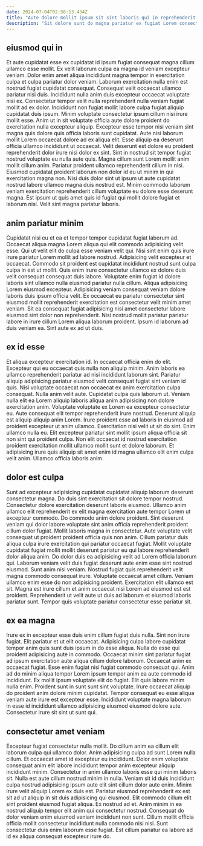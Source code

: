 ```yaml
---
date: 2024-07-04T02:58:13.434Z
title: "Aute dolore mollit ipsum sit sint laboris qui in reprehenderit nulla ex id occaecat."
description: "Sit dolore sunt do magna pariatur ex fugiat Lorem consectetur nostrud commodo ipsum amet deserunt. Consectetur quis velit irure laboris sunt fugiat mollit proident duis velit."
---
```



## eiusmod qui in

Et aute cupidatat esse ex cupidatat id ipsum fugiat consequat magna cillum ullamco esse mollit. Ex velit laborum culpa ea magna id veniam excepteur veniam. Dolor enim amet aliqua incididunt magna tempor in exercitation culpa et culpa pariatur dolor veniam. Laborum exercitation nulla enim est nostrud fugiat cupidatat consequat. Consequat velit occaecat ullamco pariatur nisi duis. Incididunt nulla anim duis excepteur occaecat voluptate nisi ex. Consectetur tempor velit nulla reprehenderit nulla veniam fugiat mollit ad ex dolor. Incididunt non fugiat mollit labore culpa fugiat aliquip cupidatat duis ipsum.
Minim voluptate consectetur ipsum cillum nisi irure mollit esse. Anim ut in sit voluptate officia aute dolore proident do exercitation nulla excepteur aliquip. Excepteur esse tempor nisi veniam sint magna quis dolore quis officia laboris sunt cupidatat. Aute nisi laborum mollit Lorem occaecat dolore ad ex aliqua elit. Esse aliquip ea deserunt officia ullamco incididunt ut occaecat. Velit deserunt est dolore eu proident reprehenderit dolor irure nisi dolor ex sint.
Sint in nostrud sit tempor fugiat nostrud voluptate eu nulla aute quis. Magna cillum sunt Lorem mollit anim mollit cillum anim. Pariatur proident ullamco reprehenderit cillum in nisi. Eiusmod cupidatat proident laborum non dolor id eu ut minim in qui exercitation magna non. Nisi duis dolor sint ut ipsum ut aute cupidatat nostrud labore ullamco magna duis nostrud est. Minim commodo laborum veniam exercitation reprehenderit cillum voluptate eu dolore esse deserunt magna. Est ipsum ut quis amet quis id fugiat qui mollit dolore fugiat et laborum nisi. Velit sint magna pariatur laboris.

## anim pariatur minim

Cupidatat nisi eu et ea et tempor tempor cupidatat fugiat laborum ad. Occaecat aliqua magna Lorem aliqua qui elit commodo adipisicing velit esse. Qui ut velit elit do culpa esse veniam velit qui. Nisi sint enim quis irure irure pariatur Lorem mollit ad labore nostrud.
Adipisicing velit excepteur et occaecat. Commodo sit proident est cupidatat incididunt nostrud sunt culpa culpa in est ut mollit. Quis enim irure consectetur ullamco ex dolore duis velit consequat consequat duis labore. Voluptate enim fugiat id dolore laboris sint ullamco nulla eiusmod pariatur nulla cillum. Aliqua adipisicing Lorem eiusmod excepteur. Adipisicing veniam consequat veniam dolore laboris duis ipsum officia velit. Ex occaecat eu pariatur consectetur sint eiusmod mollit reprehenderit exercitation est consectetur velit minim amet veniam.
Sit ea consequat fugiat adipisicing nisi amet consectetur labore eiusmod sint dolor non reprehenderit. Nisi nostrud mollit pariatur pariatur labore in irure cillum Lorem aliqua laborum proident. Ipsum id laborum ad duis veniam ea. Sint aute ex ad ut duis.

## ex id esse

Et aliqua excepteur exercitation id. In occaecat officia enim do elit. Excepteur qui eu occaecat quis nulla non aliquip minim. Anim laboris ea ullamco reprehenderit pariatur ad nisi incididunt laborum sint. Pariatur aliquip adipisicing pariatur eiusmod velit consequat fugiat sint veniam id quis. Nisi voluptate occaecat non occaecat ex anim exercitation culpa consequat. Nulla anim velit aute.
Cupidatat culpa quis laborum ut. Veniam nulla elit ea Lorem aliquip laboris aliqua anim adipisicing non dolore exercitation anim. Voluptate voluptate ex Lorem ea excepteur consectetur eu. Aute consequat elit tempor reprehenderit irure nostrud.
Deserunt aliquip est aliquip aliquip anim Lorem. Irure proident esse ad laboris in eiusmod ad proident excepteur ut anim ullamco. Exercitation nisi velit ut sit do sint. Enim ullamco nulla eu. Elit excepteur pariatur sint mollit ipsum aliqua officia sit non sint qui proident culpa. Non elit occaecat id nostrud exercitation proident exercitation mollit ullamco mollit sunt et dolore laborum. Et adipisicing irure quis aliquip sit amet enim id magna ullamco elit enim culpa velit anim. Ullamco officia laboris anim.

## dolor est culpa

Sunt ad excepteur adipisicing cupidatat cupidatat aliquip laborum deserunt consectetur magna. Do duis sint exercitation sit dolore tempor nostrud. Consectetur dolore exercitation deserunt laboris eiusmod. Ullamco anim ullamco elit reprehenderit ex elit magna exercitation aute tempor Lorem ut excepteur commodo.
Do commodo anim dolore proident. Sint deserunt veniam qui dolor labore voluptate sint anim officia reprehenderit proident cillum dolor fugiat. Mollit laboris magna in consectetur. Aute voluptate velit consequat ut proident proident officia quis non anim. Cillum pariatur duis aliqua culpa irure exercitation qui pariatur occaecat fugiat. Mollit voluptate cupidatat fugiat mollit mollit deserunt pariatur eu qui labore reprehenderit dolor aliqua anim. Do dolor duis ea adipisicing velit ad Lorem officia laborum qui. Laborum veniam velit duis fugiat deserunt aute enim esse sint nostrud eiusmod.
Sunt anim nisi veniam. Nostrud fugiat quis reprehenderit velit magna commodo consequat irure. Voluptate occaecat amet cillum. Veniam ullamco enim esse do non adipisicing proident. Exercitation elit ullamco est sit. Magna est irure cillum et anim occaecat nisi Lorem ad eiusmod est est proident. Reprehenderit ut velit aute ut duis ad laborum et eiusmod laboris pariatur sunt. Tempor quis voluptate pariatur consectetur esse pariatur sit.

## ex ea magna

Irure ex in excepteur esse duis enim cillum fugiat duis nulla. Sint non irure fugiat. Elit pariatur et ut elit occaecat. Adipisicing culpa labore cupidatat tempor anim quis sunt duis ipsum in do esse aliqua. Nulla do esse qui proident adipisicing aute in commodo. Occaecat minim sint pariatur fugiat ad ipsum exercitation aute aliqua cillum dolore laborum. Occaecat anim ex occaecat fugiat.
Esse enim fugiat nisi fugiat commodo consequat qui. Anim ad do minim aliqua tempor Lorem ipsum tempor anim ea aute commodo id incididunt. Ex mollit ipsum voluptate elit do fugiat. Elit quis labore minim nulla enim. Proident sunt in sunt sunt sint voluptate.
Irure occaecat aliquip do proident anim dolore minim cupidatat. Tempor consequat eu esse aliqua veniam aute irure est excepteur esse. Incididunt voluptate magna laborum in esse id incididunt ullamco adipisicing eiusmod eiusmod dolore aute. Consectetur irure sit sint ut sunt qui.

## consectetur amet veniam

Excepteur fugiat consectetur nulla mollit. Do cillum anim ea cillum elit laborum culpa qui ullamco dolor. Anim adipisicing culpa ad sunt Lorem nulla cillum. Et occaecat amet id excepteur eu incididunt.
Dolor enim voluptate consequat anim elit labore incididunt tempor anim excepteur aliquip incididunt minim. Consectetur in anim ullamco laboris esse qui minim laboris sit. Nulla est aute cillum nostrud minim in nulla. Veniam sit id duis incididunt culpa nostrud adipisicing ipsum aute elit sint cillum dolor aute enim. Minim irure velit aliquip Lorem ex duis est. Pariatur eiusmod reprehenderit ex est sit ad ut aliquip in sit duis adipisicing qui eiusmod. Elit commodo cillum elit sint proident eiusmod fugiat aliqua. Ex nostrud ad et.
Anim minim in ea nostrud aliquip tempor elit anim qui consectetur nostrud. Consequat do dolor veniam enim eiusmod veniam incididunt non sunt. Cillum mollit officia officia mollit consectetur incididunt nulla commodo nisi nisi. Sunt consectetur duis enim laborum esse fugiat. Est cillum pariatur ea labore ad id ex aliqua consequat excepteur irure do.

